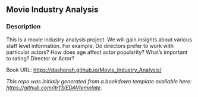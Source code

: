 ## Movie Industry Analysis

### Description

This is a movie industry analysis project. We will gain insights about various staff level information. For example, Do directors prefer to work with particular actors? How does age affect actor popularity? What’s important to rating? Director or Actor? 

Book URL: https://dashansh.github.io/Movie_Industry_Analysis/

*This repo was initially generated from a bookdown template available here: https://github.com/jtr13/EDAVtemplate.*



